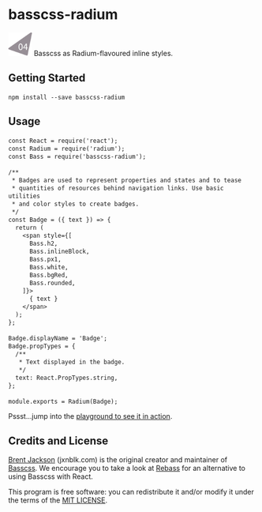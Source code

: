 # basscss-radium
<img src="./tag.png" width="48"> Basscss as Radium-flavoured inline
styles.


## Getting Started
```
npm install --save basscss-radium
```

## Usage
```
const React = require('react');
const Radium = require('radium');
const Bass = require('basscss-radium');

/**
 * Badges are used to represent properties and states and to tease
 * quantities of resources behind navigation links. Use basic utilities
 * and color styles to create badges.
 */
const Badge = ({ text }) => {
  return (
    <span style={[
      Bass.h2,
      Bass.inlineBlock,
      Bass.px1,
      Bass.white,
      Bass.bgRed,
      Bass.rounded,
    ]}>
      { text }
    </span>
  );
};

Badge.displayName = 'Badge';
Badge.propTypes = {
  /**
   * Text displayed in the badge.
   */
  text: React.PropTypes.string,
};

module.exports = Radium(Badge);
```

Pssst...jump into the [playground to see it in action](https://tonicdev.com/bertrand/basscss-radium).

## Credits and License
[Brent Jackson](https://github.com/jxnblk) (jxnblk.com) is the original
creator and maintainer of [Basscss](https://github.com/basscss/basscss).
We encourage you to take a look at
[Rebass](https://github.com/jxnblk/rebass) for an alternative to using
Basscss with React.

This program is free software: you can redistribute it and/or modify it
under the terms of the [MIT
LICENSE](http://opensource.org/licenses/MIT).
